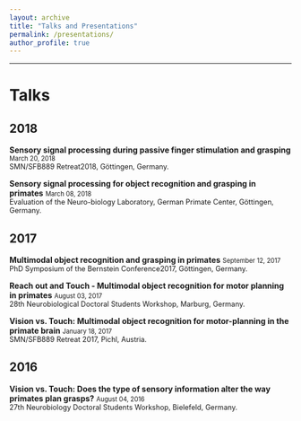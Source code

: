 ```yaml
---
layout: archive
title: "Talks and Presentations"
permalink: /presentations/
author_profile: true
---
```

---
# Talks

2018
--
**Sensory signal processing during passive finger stimulation and grasping**  
<span style="font-size:0.8em;">March 20, 2018</span>  
<span style="font-size:0.9em;">SMN/SFB889 Retreat2018, Göttingen, Germany.</span>

**Sensory signal processing for object recognition and grasping in primates**
<span style="font-size:0.8em;">March 08, 2018</span>  
<span style="font-size:0.9em;">Evaluation of the Neuro-biology Laboratory, German Primate Center, Göttingen, Germany.</span>

2017
--
**Multimodal object recognition and grasping in primates**
<span style="font-size:0.8em;">September 12, 2017</span>  
<span style="font-size:0.9em;">PhD Symposium of the Bernstein Conference2017, Göttingen, Germany.</span>  

**Reach out and Touch - Multimodal object recognition for motor planning in primates** 
<span style="font-size:0.8em;">August 03, 2017</span>  
<span style="font-size:0.9em;">28th Neurobiological Doctoral Students Workshop, Marburg, Germany.</span>  

**Vision vs.  Touch:  Multimodal object recognition for motor-planning in the primate brain**
<span style="font-size:0.8em;">January 18, 2017</span>  
<span style="font-size:0.9em;">SMN/SFB889 Retreat 2017, Pichl, Austria.</span>  

2016
--
**Vision vs. Touch: Does the type of sensory information alter the way primates plan grasps?**
<span style="font-size:0.8em;">August 04, 2016</span>  
<span style="font-size:0.9em;">27th Neurobiology Doctoral Students Workshop, Bielefeld, Germany.</span>  

